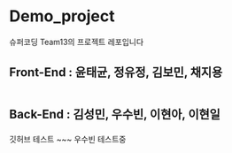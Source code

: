# Demo_project

슈퍼코딩 Team13의 프로젝트 레포입니다<br>

<h2 style="text-style:bold;">  Front-End : 윤태균, 정유정, 김보민, 채지용 <br><br>
 
 Back-End : 김성민, 우수빈, 이현아, 이현일 </h2>

<p> 깃허브 테스트 ~~~ 우수빈 테스트중</p>
